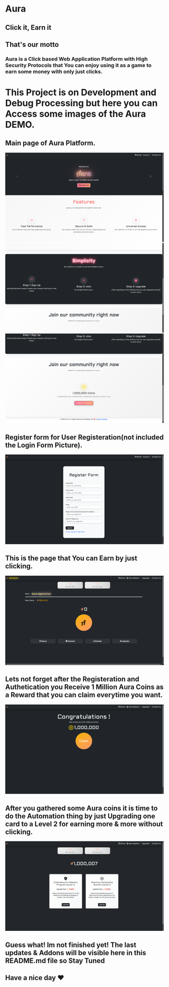 # Aura
## Click it, Earn it
## That's our motto

### Aura is a Click based Web Application Platform with High Security Protocols that You can enjoy using it as a game to earn some money with only just clicks.

# This Project is on Development and Debug Processing but here you can Access some images of the  Aura DEMO.

## Main page of Aura Platform.

<img src='https://raw.githubusercontent.com/shervinbdndev/Aura/refs/heads/master/pics/main_1.png'/>
<img src='https://raw.githubusercontent.com/shervinbdndev/Aura/refs/heads/master/pics/main_2.png' />
<img src='https://raw.githubusercontent.com/shervinbdndev/Aura/refs/heads/master/pics/main_3.png' />

## Register form for User Registeration(not included the Login Form Picture).
<img src='https://raw.githubusercontent.com/shervinbdndev/Aura/refs/heads/master/pics/form.png' />

## This is the page that You can Earn by just clicking.
<img src='https://raw.githubusercontent.com/shervinbdndev/Aura/refs/heads/master/pics/game.png' />

## Lets not forget after the Registeration and Authetication you Receive 1 Million Aura Coins as a Reward that you can claim everytime you want.
<img src='https://raw.githubusercontent.com/shervinbdndev/Aura/refs/heads/master/pics/reward.png' />

## After you gathered some Aura coins it is time to do the Automation thing by just Upgrading one card to a Level 2 for earning more & more without clicking.
<img src='https://raw.githubusercontent.com/shervinbdndev/Aura/refs/heads/master/pics/upgrade.png' />

## Guess what! Im not finished yet! The last updates & Addons will be visible here in this README.md file so Stay Tuned
## Have a nice day ❤️